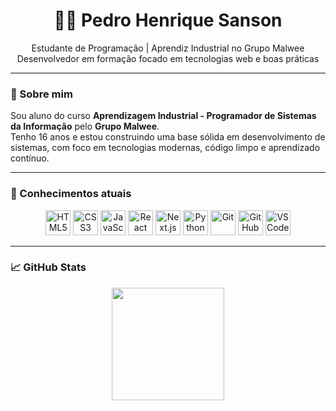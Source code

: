 <h1 align="center">👨‍💻 Pedro Henrique Sanson</h1>

<p align="center">
  Estudante de Programação | Aprendiz Industrial no Grupo Malwee<br/>
  Desenvolvedor em formação focado em tecnologias web e boas práticas
</p>

---

### 🧠 Sobre mim

Sou aluno do curso **Aprendizagem Industrial - Programador de Sistemas da Informação** pelo **Grupo Malwee**.  
Tenho 16 anos e estou construindo uma base sólida em desenvolvimento de sistemas, com foco em tecnologias modernas, código limpo e aprendizado contínuo.

---

### 🚀 Conhecimentos atuais

<div align="center">
  <img src="https://cdn.jsdelivr.net/gh/devicons/devicon/icons/html5/html5-original.svg" width="40" title="HTML5"/>
  <img src="https://cdn.jsdelivr.net/gh/devicons/devicon/icons/css3/css3-original.svg" width="40" title="CSS3"/>
  <img src="https://cdn.jsdelivr.net/gh/devicons/devicon/icons/javascript/javascript-original.svg" width="40" title="JavaScript"/>
  <img src="https://cdn.jsdelivr.net/gh/devicons/devicon/icons/react/react-original.svg" width="40" title="React"/>
  <img src="https://cdn.jsdelivr.net/gh/devicons/devicon/icons/nextjs/nextjs-original.svg" width="40" title="Next.js"/>
  <img src="https://cdn.jsdelivr.net/gh/devicons/devicon/icons/python/python-original.svg" width="40" title="Python"/>
  <img src="https://cdn.jsdelivr.net/gh/devicons/devicon/icons/git/git-original.svg" width="40" title="Git"/>
  <img src="https://cdn.jsdelivr.net/gh/devicons/devicon/icons/github/github-original.svg" width="40" title="GitHub"/>
  <img src="https://cdn.jsdelivr.net/gh/devicons/devicon/icons/vscode/vscode-original.svg" width="40" title="VS Code"/>
</div>

---

### 📈 GitHub Stats

<div align="center">
  <img height="180em" src="https://github-readme-stats.vercel.app/api?username=sansonpedro&show_icons=true&theme=tokyonight&hide_border=true" />
  <img height="180em" src="https://github-readme-stats.vercel.app/api/top-langs/?username=sansonpedro&layout=compact&theme=tokyonight&hide_border=t_
